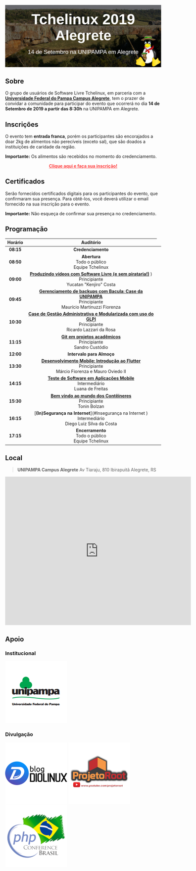 [![Tchelinux 2019 Alegrete](images/banner.jpg)](#)

## Sobre

O grupo de usuários de Software Livre Tchelinux, em parceria com a [**Universidade Federal do Pampa Campus Alegrete**](http://novoportal.unipampa.edu.br/alegrete/), tem o prazer de convidar a comunidade para participar do evento que ocorrerá no dia **14 de Setembro de 2019 a partir das 8:30h** na UNIPAMPA em Alegrete.

## Inscrições

O evento tem **entrada franca**, porém os participantes são encorajados a doar 2kg de alimentos não perecíveis (exceto sal), que são doados a instituições de caridade da região.

**Importante:** Os alimentos são recebidos no momento do credenciamento.

<center><a href="https://alegrete.tchelinux.org/inscricoes/" style="color:#ff4040"><b>Clique aqui e faça sua inscrição!</b></a></center>

## Certificados

Serão fornecidos certificados digitais para os participantes do evento, que confirmaram sua presença. Para obtê-los, você deverá utilizar o email fornecido na sua inscrição para o evento.

**Importante:** Não esqueça de confirmar sua presença no credenciamento.

## Programação

| <center> Horário </center>  |  <center> Auditório </center>                             | 
|:---------------------------:|:---------------------------------------------------------:|
| **08:15** | **Credenciamento** |
| **08:50** | **Abertura** <br> <span class="label label-info">Todo o público</span> <br> Equipe Tchelinux |
| **09:00** | [**Produzindo vídeos com Software Livre (e sem pirataria!)**](#Produzindo_vídeos_com_Software_Livre_e_sem_pirataria!) ) <br> <span class="label label-success">Principiante</span> <br> Yucatan "Kenjiro" Costa  |
| **09:45** | [**Gerenciamento de backups com Bacula: Case da UNIPAMPA**](#Gerenciamento_de_backups_com_Bacula:_Case_da_UNIPAMPA) <br> <span class="label label-success">Principiante</span> <br> Maurício Martinuzzi Fiorenza | 
| **10:30** | [**Case de Gestão Administrativa e Modularizada com uso do GLPI**](#Case_de_Gestão_Administrativa_e_Modularizada_com_uso_do_GLPI) <br> <span class="label label-success">Principiante</span> <br> Ricardo Lazzari da Rosa | 
| **11:15** | [**Git em projetos acadêmicos**](#Git_em_projetos_acadêmicos) <br> <span class="label label-success">Principiante</span> <br> Sandro Custódio | 
| **12:00** <td colspan=5><center>**Intervalo para Almoço**</center> |
| **13:30** | [**Desenvolvimento Mobile: Introdução ao Flutter**](#Desenvolvimento_Mobile:_Introdução_ao_Flutter) <br> <span class="label label-success">Principiante</span> <br>  Márcio Fiorenza e Mauro Oviedo II | 
| **14:15** | [**Teste de Software em Aplicações Mobile**](#Teste_de_Software_em_Aplicações_Mobile) <br> <span class="label label-warning">Intermediário</span> <br> Luana de Freitas | 
| **15:30** | [**Bem vindo ao mundo dos Contêineres**](#Bem_vindo_ao_mundo_dos_Contêineres) <br> <span class="label label-success">Principiante</span> <br> Tonin Bolzan | 
| **16:15** | [**(In)Segurança na Internet**](#Insegurança na Internet ) <br> <span class="label label-warning">Intermediário</span> <br> Diego Luiz Silva da Costa | 
| **17:15** | **Encerramento** <br> <span class="label label-info">Todo o público</span> <br> Equipe Tchelinux |

## Local

> **UNIPAMPA Campus Alegrete**
> Av Tiaraju, 810
> Ibirapuitã
> Alegrete, RS

<div class="map-responsive">
   <iframe src="https://www.google.com/maps/embed?pb=!1m14!1m8!1m3!1d27701.543858809786!2d-55.80258595263671!3d-29.786517917996527!3m2!1i1024!2i768!4f13.1!3m3!1m2!1s0x0%3A0xba478dd53e4e9407!2sUNIPAMPA!5e0!3m2!1sen!2sbr!4v1562730702704!5m2!1sen!2sbr" width="600" height="480" frameborder="0" style="border:0" allowfullscreen></iframe>
</div>

## Apoio

### Institucional

[![UNIPAMPA Campus Alegrete](images/logo_unipampa.png)](http://novoportal.unipampa.edu.br/alegrete/)

### Divulgação

[![Blog Diolinux](images/logo_diolinux.png)](https://www.diolinux.com.br/)
[![Projeto Root](images/logo_projetoroot.png)](https://projetoroot.com.br/)
[![PHP Conference Brasil](images/logo_phpconference.png)](https://phpconference.com.br/)
